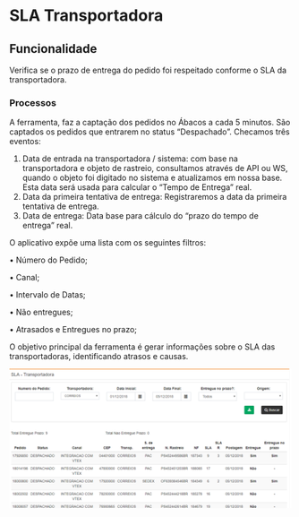 # SLA Transportadora

## Funcionalidade

Verifica se o prazo de entrega do pedido foi respeitado conforme o SLA da transportadora.

### Processos

A ferramenta, faz a captação dos pedidos no Ábacos a cada 5 minutos. São captados os pedidos que entrarem no status “Despachado”. Checamos três eventos:

1. Data de entrada na transportadora / sistema: com base na transportadora e objeto de rastreio, consultamos através de API ou WS, quando o objeto foi digitado no sistema e atualizamos em nossa base. Esta data será usada para calcular o “Tempo de Entrega” real.
2. Data da primeira tentativa de entrega: Registraremos a data da primeira tentativa de entrega.
3. Data de entrega: Data base para cálculo do “prazo do tempo de entrega” real.

O aplicativo expõe uma lista com os seguintes filtros:

• Número do Pedido;

• Canal;

• Intervalo de Datas;

• Não entregues;

• Atrasados e Entregues no prazo;

O objetivo principal da ferramenta é gerar informações sobre o SLA das transportadoras, identificando atrasos e causas.

![](../.gitbook/assets/image%20%282%29.png)

